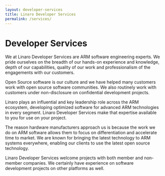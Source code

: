 ```yaml
---
layout: developer-services
title: Linaro Developer Services
permalink: /services/
---
```


# Developer Services 

We at Linaro Developer Services are ARM software engineering experts. We pride ourselves on the breadth of our hands-on experience and knowledge, depth of our capabilities, quality of our work and professionalism of the engagements with our customers. 

Open Source software is our culture and we have helped many customers work with open source software communities. We also routinely work with customers under non-disclosure on confidential development projects.

Linaro plays an influential and key leadership role across the ARM ecosystem, developing optimized software for advanced ARM technologies in every segment. Linaro Developer Services make that expertise available to you for use on your project.

The reason hardware manufacturers approach us is because the work we do on ARM software allows them to focus on differentiation and accelerate time to market. We are known for bringing the latest technology to ARM systems everywhere, enabling our clients to use the latest open source technology. 

Linaro Developer Services welcome projects with both member and non-member companies. We certainly have experience on software development projects on other platforms as well.

